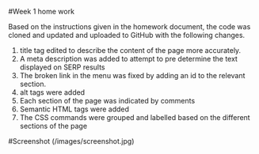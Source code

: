 #Week 1 home work

Based on the instructions given in the homework document, the code was cloned and updated and uploaded to GitHub with the following changes.

1. title tag edited to describe the content of the page more accurately.
2. A meta description was added to attempt to pre determine the text displayed on SERP results
3. The broken link in the menu was fixed by adding an id to the relevant section.
4. alt tags were added
5. Each section of the page was indicated by comments
6. Semantic HTML tags were added
7. The CSS commands were grouped and labelled based on the different sections of the page

#Screenshot (/images/screenshot.jpg)
